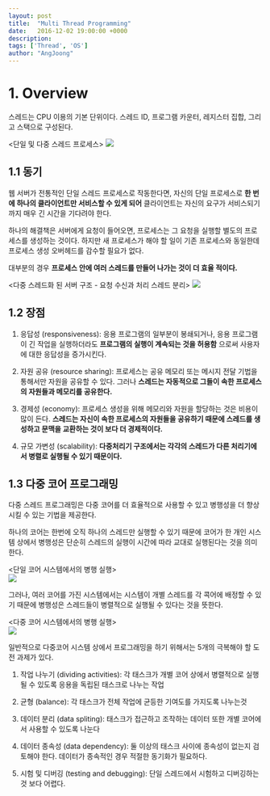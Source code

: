 ```yaml
---
layout: post
title:  "Multi Thread Programming"
date:   2016-12-02 19:00:00 +0000
description:
tags: ['Thread', 'OS']
author: "AngJoong"
---
```


# 1. Overview
스레드는 CPU 이용의 기본 단위이다. 스레드 ID, 프로그램 카운터, 레지스터 집합, 그리고 스택으로 구성된다.  

&lt;단일 및 다중 스레드 프로세스>
![](http://postfiles11.naver.net/20150417_202/three_letter_1429254488468egL0u_JPEG/4_01_ThreadDiagram.jpg?type=w2)

## 1.1 동기
웹 서버가 전통적인 단일 스레드 프로세스로 작동한다면, 자신의 단일 프로세스로 **한 번에 하나의 클라이언트만 서비스할 수 있게 되어** 클라이언트는 자신의 요구가 서비스되기까지 매우 긴 시간을 기다려야 한다.  

하나의 해결책은 서버에게 요청이 들어오면, 프로세스는 그 요청을 실행할 별도의 프로세스를 생성하는 것이다. 하지만 새 프로세스가 해야 할 일이 기존 프로세스와 동일한데 프로세스 생성 오버헤드를 감수할 필요가 없다.  

대부분의 경우 **프로세스 안에 여러 스레드를 만들어 나가는 것이 더 효율 적이다.**  

&lt;다중 스레드화 된 서버 구조 - 요청 수신과 처리 스레드 분리>
![](http://postfiles15.naver.net/20150417_286/three_letter_142925454398959i6U_JPEG/4_02_MultithreadedArchitecture.jpg?type=w2)

## 1.2 장점
1. 응답성 (responsiveness): 응용 프로그램의 일부분이 봉쇄되거나, 응용 프로그램이 긴 작업을 실행하더라도 **프로그램의 실행이 계속되는 것을 허용함** 으로써 사용자에 대한 응답성을 증가시킨다.  

2. 자원 공유 (resource sharing): 프로세스는 공유 메모리 또는 메시지 전달 기법을 통해서만 자원을 공유할 수 있다. 그러나 **스레드는 자동적으로 그들이 속한 프로세스의 자원들과 메모리를 공유한다.**  

3. 경제성 (economy): 프로세스 생성을 위해 메모리와 자원을 할당하는 것은 비용이 많이 든다. **스레드는 자신이 속한 프로세스의 자원들을 공유하기 때문에 스레드를 생성하고 문맥을 교환하는 것이 보다 더 경제적이다.**

4. 규모 가변성 (scalability): **다중처리기 구조에서는 각각의 스레드가 다른 처리기에서 병렬로 실행될 수 있기 때문이다.**  

## 1.3 다중 코어 프로그래밍
다중 스레드 프로그래밍은 다중 코어를 더 효율적으로 사용할 수 있고 병행성을 더 향상시킬 수 있는 기법을 제공한다.  

하나의 코어는 한번에 오직 하나의 스레드만 실행할 수 있기 때문에 코어가 한 개인 시스템 상에서 병행성은 단순히 스레드의 실행이 시간에 따라 교대로 실행된다는 것을 의미한다.  

&lt;단일 코어 시스템에서의 병행 실행>  
![](http://postfiles16.naver.net/20150417_95/three_letter_1429254600113YiEFV_JPEG/4_03_ConcurrentSingleCore.jpg?type=w2)

그러나, 여러 코어를 가진 시스템에서는 시스템이 개별 스레드를 각 콕어에 배정할 수 있기 때문에 병행성은 스레드들이 병렬적으로 실행될 수 있다는 것을 뜻한다.  

&lt;다중 코어 시스템에서의 병행 실행>  
![](http://postfiles3.naver.net/20150417_290/three_letter_1429254600234Mjt6D_JPEG/4_04_ParralelMulticore.jpg?type=w2)  

일반적으로 다중코어 시스템 상에서 프로그래밍을 하기 위해서는 5개의 극복해야 할 도전 과제가 있다.  

1. 작업 나누기 (dividing activities): 각 태스크가 개별 코어 상에서 병렬적으로 실행될 수 있도록 응용을 독립된 태스크로 나누는 작업  

2. 균형 (balance): 각 태스크가 전체 작업에 균등한 기여도를 가지도록 나누는것  

3. 데이터 분리 (data spliting): 태스크가 접근하고 조작하는 데이터 또한 개별 코어에서 사용할 수 있도록 나눈다  

4. 데이터 종속성 (data dependency): 둘 이상의 태스크 사이에 종속성이 없는지 검토해야 한다. 데이터가 종속적인 경우 적절한 동기화가 필요하다.  

5. 시험 및 디버깅 (testing and debugging): 단일 스레드에서 시험하고 디버깅하는것 보다 어렵다.  
